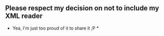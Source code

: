 Please respect my decision on not to include my XML reader
-----

* Yea, I'm just too proud of it to share it ;P *